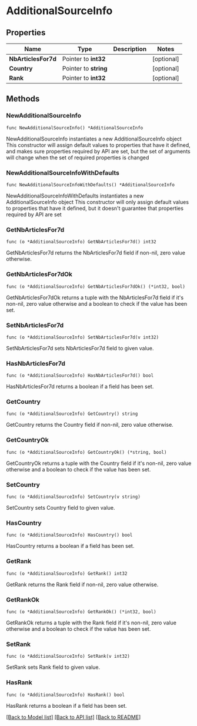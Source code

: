 # AdditionalSourceInfo

## Properties

Name | Type | Description | Notes
------------ | ------------- | ------------- | -------------
**NbArticlesFor7d** | Pointer to **int32** |  | [optional] 
**Country** | Pointer to **string** |  | [optional] 
**Rank** | Pointer to **int32** |  | [optional] 

## Methods

### NewAdditionalSourceInfo

`func NewAdditionalSourceInfo() *AdditionalSourceInfo`

NewAdditionalSourceInfo instantiates a new AdditionalSourceInfo object
This constructor will assign default values to properties that have it defined,
and makes sure properties required by API are set, but the set of arguments
will change when the set of required properties is changed

### NewAdditionalSourceInfoWithDefaults

`func NewAdditionalSourceInfoWithDefaults() *AdditionalSourceInfo`

NewAdditionalSourceInfoWithDefaults instantiates a new AdditionalSourceInfo object
This constructor will only assign default values to properties that have it defined,
but it doesn't guarantee that properties required by API are set

### GetNbArticlesFor7d

`func (o *AdditionalSourceInfo) GetNbArticlesFor7d() int32`

GetNbArticlesFor7d returns the NbArticlesFor7d field if non-nil, zero value otherwise.

### GetNbArticlesFor7dOk

`func (o *AdditionalSourceInfo) GetNbArticlesFor7dOk() (*int32, bool)`

GetNbArticlesFor7dOk returns a tuple with the NbArticlesFor7d field if it's non-nil, zero value otherwise
and a boolean to check if the value has been set.

### SetNbArticlesFor7d

`func (o *AdditionalSourceInfo) SetNbArticlesFor7d(v int32)`

SetNbArticlesFor7d sets NbArticlesFor7d field to given value.

### HasNbArticlesFor7d

`func (o *AdditionalSourceInfo) HasNbArticlesFor7d() bool`

HasNbArticlesFor7d returns a boolean if a field has been set.

### GetCountry

`func (o *AdditionalSourceInfo) GetCountry() string`

GetCountry returns the Country field if non-nil, zero value otherwise.

### GetCountryOk

`func (o *AdditionalSourceInfo) GetCountryOk() (*string, bool)`

GetCountryOk returns a tuple with the Country field if it's non-nil, zero value otherwise
and a boolean to check if the value has been set.

### SetCountry

`func (o *AdditionalSourceInfo) SetCountry(v string)`

SetCountry sets Country field to given value.

### HasCountry

`func (o *AdditionalSourceInfo) HasCountry() bool`

HasCountry returns a boolean if a field has been set.

### GetRank

`func (o *AdditionalSourceInfo) GetRank() int32`

GetRank returns the Rank field if non-nil, zero value otherwise.

### GetRankOk

`func (o *AdditionalSourceInfo) GetRankOk() (*int32, bool)`

GetRankOk returns a tuple with the Rank field if it's non-nil, zero value otherwise
and a boolean to check if the value has been set.

### SetRank

`func (o *AdditionalSourceInfo) SetRank(v int32)`

SetRank sets Rank field to given value.

### HasRank

`func (o *AdditionalSourceInfo) HasRank() bool`

HasRank returns a boolean if a field has been set.


[[Back to Model list]](../README.md#documentation-for-models) [[Back to API list]](../README.md#documentation-for-api-endpoints) [[Back to README]](../README.md)


